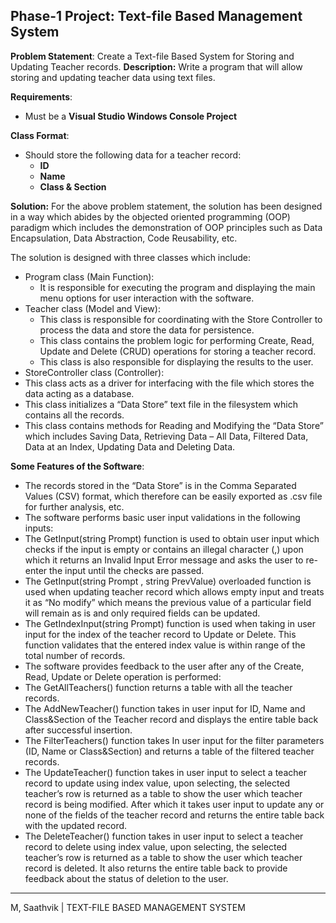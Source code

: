 ## Phase-1 Project: Text-file Based Management System 

**Problem Statement**: Create a Text-file Based System for Storing and Updating Teacher records. **Description:** Write a program that will allow storing and updating teacher data using text files.  

**Requirements**:  

- Must be a **Visual Studio Windows Console Project** 

**Class Format**:  

- Should store the following data for a teacher record: 
  - **ID** 
  - **Name** 
  - **Class & Section** 

**Solution:** For the above problem statement, the solution has been designed in a way which abides by the objected oriented programming (OOP) paradigm which includes the demonstration of OOP principles such as Data Encapsulation, Data Abstraction, Code Reusability, etc. 

The solution is designed with three classes which include: 

- Program class (Main Function): 
  - It is responsible for executing the program and displaying the main menu options for user interaction with the software. 
- Teacher class (Model and View): 
  - This class is responsible for coordinating with the Store Controller to process the data and store the data for persistence. 
  - This class contains the problem logic for performing Create, Read, Update and Delete (CRUD) operations for storing a teacher record. 
  - This class is also responsible for displaying the results to the user. 
- StoreController class (Controller): 
- This class acts as a driver for interfacing with the file which stores the data acting as a database. 
- This class initializes a “Data Store” text file in the filesystem which contains all the records. 
- This class contains methods for Reading and Modifying the “Data Store” which includes Saving Data, Retrieving Data – All Data, Filtered Data, Data at an Index, Updating Data and Deleting Data. 

**Some Features of the Software**: 

- The records stored in the “Data Store” is in the Comma Separated Values (CSV) format, which therefore can be easily exported as .csv file for further analysis, etc. 
- The software performs basic user input validations in the following inputs: 
- The GetInput(string Prompt) function is used to obtain user input which checks if the input is empty or contains an illegal character (,) upon which it returns an Invalid Input Error message and asks the user to re-enter the input until the checks are passed. 
- The GetInput(string Prompt , string PrevValue) overloaded function is used when updating teacher record which allows empty input and treats it as “No modify” which means the previous value of a particular field will remain as is and only required fields can be updated. 
- The GetIndexInput(string Prompt) function is used when taking in user input for the index of the teacher record to Update or Delete. This function validates that the entered index value is within range of the total number of records. 
- The software provides feedback to the user after any of the Create, Read, Update or Delete operation is performed: 
- The GetAllTeachers() function returns a table with all the teacher records. 
- The AddNewTeacher() function takes in user input for ID, Name and Class&Section of the Teacher record and displays the entire table back after successful insertion. 
- The FilterTeachers() function takes In user input for the filter parameters (ID, Name or Class&Section) and returns a table of the filtered teacher records. 
- The UpdateTeacher() function takes in user input to select a teacher record to update using index value, upon selecting, the selected teacher’s row is returned as a table to show the user which teacher record is being modified. After which it takes user input to update any or none of the fields of the teacher record and returns the entire table back with the updated record. 
- The DeleteTeacher() function takes in user input to select a teacher record to delete using index value, upon selecting, the selected teacher’s row is returned as a table to show the user which teacher record is deleted. It also returns the entire table back to provide feedback about the status of deletion to the user. 

---

M, Saathvik | TEXT-FILE BASED MANAGEMENT SYSTEM
